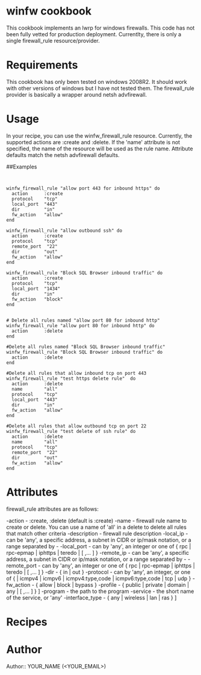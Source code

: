 # winfw cookbook
This cookbook implements an lwrp for windows firewalls. This code has not been fully vetted for production deployment.  Currentlty, there is only a single firewall\_rule resource/provider.

# Requirements
This cookbook has only been tested on windows 2008R2.  It should work with other versions of windows but I have not tested them.  The firewall\_rule provider is basically a wrapper around netsh advfirewall.

# Usage
In your recipe, you can use the winfw\_firewall\_rule resource.  Currently, the supported actions are :create and :delete.  If the 'name' attribute is not specified, the name of the resource will be used as the rule name.  Attribute defaults match the netsh advfirewall defaults.



##Examples
```


winfw_firewall_rule "allow port 443 for inbound https" do
  action      :create
  protocol    "tcp"
  local_port  "443"
  dir         "in"
  fw_action   "allow"
end

winfw_firewall_rule "allow outbound ssh" do
  action      :create
  protocol    "tcp"
  remote_port  "22"
  dir         "out"
  fw_action   "allow"
end

winfw_firewall_rule "Block SQL Browser inbound traffic" do
  action      :create
  protocol    "tcp"
  local_port  "1434"
  dir         "in"
  fw_action   "block"
end


# Delete all rules named "allow port 80 for inbound http" 
winfw_firewall_rule "allow port 80 for inbound http" do
  action      :delete
end

#Delete all rules named "Block SQL Browser inbound traffic"
winfw_firewall_rule "Block SQL Browser inbound traffic" do
  action      :delete
end

#Delete all rules that allow inbound tcp on port 443 
winfw_firewall_rule "test https delete rule"  do
  action      :delete
  name        "all"
  protocol    "tcp"
  local_port  "443"
  dir         "in"
  fw_action   "allow"
end

#Delete all rules that allow outbound tcp on port 22 
winfw_firewall_rule "test delete of ssh rule" do
  action      :delete
  name        "all"
  protocol    "tcp"
  remote_port  "22"
  dir         "out"
  fw_action   "allow"
end

```


# Attributes

firewall_rule attributes are as follows:

-action      -  :create, :delete (default is  :create)
-name        - firewall rule name to create or delete.  You can use a name of 'all' in a delete to delete all rules that match other criteria
-description - firewall rule description
-local_ip    - can be 'any', a specific address, a subnet in CIDR or ip/mask notation, or a range separated by -
-local_port  - can by 'any', an integer or one of {  rpc | rpc-epmap | iphttps | teredo | [ ,... ] } 
-remote_ip   - can be 'any', a specific address, a subnet in CIDR or ip/mask notation, or a range separated by -
-remote_port - can by 'any', an integer or one of {  rpc | rpc-epmap | iphttps | teredo | [ ,... ] } 
-dir         - { in | out }
-protocol    - can by 'any', an integer, or one of { | icmpv4 | icmpv6 | icmpv4:type,code | icmpv6:type,code | tcp | udp } 
-fw_action   - { allow | block | bypass }
-profile     - { public | private | domain | any | [ ,... ] } ]
-program     - the path to the program
-service     - the short name of the service, or 'any'
-interface_type - { any | wireless | lan | ras } ]


# Recipes

# Author

Author:: YOUR_NAME (<YOUR_EMAIL>)
